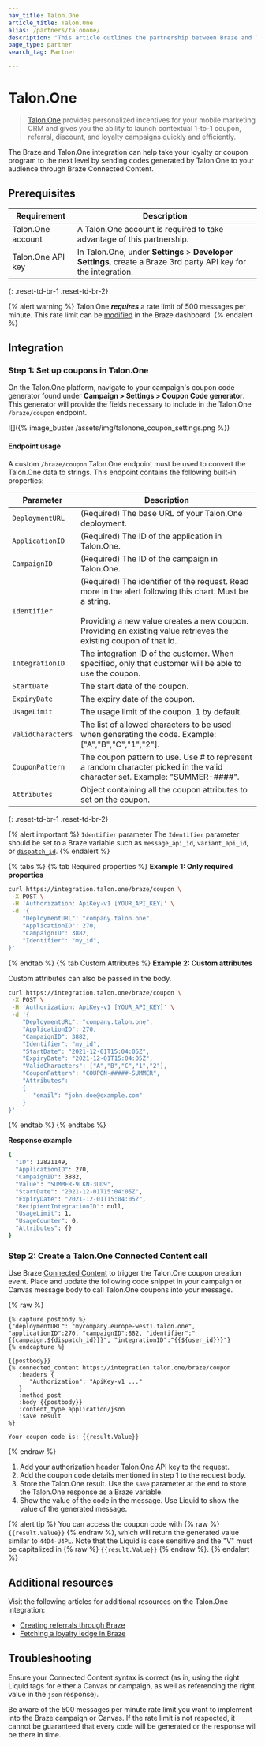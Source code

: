 ```yaml
---
nav_title: Talon.One
article_title: Talon.One
alias: /partners/talonone/
description: "This article outlines the partnership between Braze and Talon.One, a promotion engine that allows you to launch contextual 1-to-1 coupon, referral, discount, and loyalty campaigns quickly and efficiently."
page_type: partner
search_tag: Partner

---
```


# Talon.One

> [Talon.One](https://talon.one/) provides personalized incentives for your mobile marketing CRM and gives you the ability to launch contextual 1-to-1 coupon, referral, discount, and loyalty campaigns quickly and efficiently.

The Braze and Talon.One integration can help take your loyalty or coupon program to the next level by sending codes generated by Talon.One to your audience through Braze Connected Content.

## Prerequisites

| Requirement | Description |
| ----------- | ----------- |
|Talon.One account | A Talon.One account is required to take advantage of this partnership. |
|Talon.One API key | In Talon.One, under **Settings** > **Developer Settings**, create a Braze 3rd party API key for the integration. |
{: .reset-td-br-1 .reset-td-br-2}

{% alert warning %}
Talon.One **_requires_** a rate limit of 500 messages per minute. This rate limit can be [modified]({{site.baseurl}}/user_guide/engagement_tools/campaigns/testing_and_more/rate-limiting/#delivery-speed-rate-limiting) in the Braze dashboard.
{% endalert %}

## Integration

### Step 1: Set up coupons in Talon.One

On the Talon.One platform, navigate to your campaign's coupon code generator found under **Campaign > Settings > Coupon Code generator**. This generator will provide the fields necessary to include in the Talon.One `/braze/coupon` endpoint. 

![]({% image_buster /assets/img/talonone_coupon_settings.png %})

#### Endpoint usage

A custom `/braze/coupon` Talon.One endpoint must be used to convert the Talon.One data to strings. This endpoint contains the following built-in properties:

| Parameter | Description |
| ---- | ---- |
| `DeploymentURL` | (Required) The base URL of your Talon.One deployment. |
| `ApplicationID` | (Required) The ID of the application in Talon.One. |
| `CampaignID` | (Required) The ID of the campaign in Talon.One. |
| `Identifier` | (Required) The identifier of the request. Read more in the alert following this chart. Must be a string.<br><br>Providing a new value creates a new coupon. Providing an existing value retrieves the existing coupon of that id.
| `IntegrationID` | The integration ID of the customer. When specified, only that customer will be able to use the coupon. |
| `StartDate` | The start date of the coupon. |
| `ExpiryDate` | The expiry date of the coupon. |
| `UsageLimit` | The usage limit of the coupon. 1 by default. |
| `ValidCharacters` | The list of allowed characters to be used when generating the code. Example: ["A","B","C","1","2"]. |
| `CouponPattern` | The coupon pattern to use. Use # to represent a random character picked in the valid character set. Example: "SUMMER-####". |
| `Attributes` | Object containing all the coupon attributes to set on the coupon. |
{: .reset-td-br-1 .reset-td-br-2}

{% alert important %}
`Identifier` parameter
The `Identifier` parameter should be set to a Braze variable such as `message_api_id`, `variant_api_id`, or [`dispatch_id`]({{site.baseurl}}/help/help_articles/data/dispatch_id#dispatch-id-behavior).
{% endalert %}

{% tabs %}
{% tab Required properties %}
**Example 1: Only required properties**

```bash
curl https://integration.talon.one/braze/coupon \
 -X POST \
 -H 'Authorization: ApiKey-v1 [YOUR_API_KEY]' \
 -d '{
    "DeploymentURL": "company.talon.one",
    "ApplicationID": 270,
    "CampaignID": 3882,
    "Identifier": "my_id",
}'
```
{% endtab %}
{% tab Custom Attributes %}
**Example 2: Custom attributes**

Custom attributes can also be passed in the body.

```bash
curl https://integration.talon.one/braze/coupon \
 -X POST \
 -H 'Authorization: ApiKey-v1 [YOUR_API_KEY]' \
 -d '{
    "DeploymentURL": "company.talon.one",
    "ApplicationID": 270,
    "CampaignID": 3882,
    "Identifier": "my_id",
    "StartDate": "2021-12-01T15:04:05Z",
    "ExpiryDate": "2021-12-01T15:04:05Z",
    "ValidCharacters": ["A","B","C","1","2"],
    "CouponPattern": "COUPON-#####-SUMMER",
    "Attributes":
    {
       "email": "john.doe@example.com"
    }
}'
```
{% endtab %}
{% endtabs %}

**Response example**
```bash
{
  "ID": 12821149,
  "ApplicationID": 270,
  "CampaignID": 3882,
  "Value": "SUMMER-9LKN-3UD9",
  "StartDate": "2021-12-01T15:04:05Z",
  "ExpiryDate": "2021-12-01T15:04:05Z",
  "RecipientIntegrationID": null,
  "UsageLimit": 1,
  "UsageCounter": 0,
  "Attributes": {}
}
```

### Step 2: Create a Talon.One Connected Content call

Use Braze [Connected Content]({{site.baseurl}}/user_guide/personalization_and_dynamic_content/connected_content/about_connected_content/) to trigger the Talon.One coupon creation event. Place and update the following code snippet in your campaign or Canvas message body to call Talon.One coupons into your message. 

{% raw %}
```liquid
{% capture postbody %}
{"deploymentURL": "mycompany.europe-west1.talon.one", "applicationID":270, "campaignID":882, "identifier":"{{campaign.${dispatch_id}}}", "integrationID":"{{${user_id}}}"}
{% endcapture %}

{{postbody}}
{% connected_content https://integration.talon.one/braze/coupon
   :headers {
      "Authorization": "ApiKey-v1 ..."
   }
   :method post
   :body {{postbody}}
   :content_type application/json
   :save result
%}

Your coupon code is: {{result.Value}}
```
{% endraw %}

1. Add your authorization header Talon.One API key to the request. 
2. Add the coupon code details mentioned in step 1 to the request body. 
3. Store the Talon.One result. Use the `save` parameter at the end to store the Talon.One response as a Braze variable. 
4. Show the value of the code in the message. Use Liquid to show the value of the generated message.

{% alert tip %}
You can access the coupon code with {% raw %} `{{result.Value}}` {% endraw %}, which will return the generated value similar to `44D4-U4PL`. Note that the Liquid is case sensitive and the "V" must be capitalized in {% raw %} `{{result.Value}}` {% endraw %}.
{% endalert %}

## Additional resources

Visit the following articles for additional resources on the Talon.One integration:
- [Creating referrals through Braze](https://docs.talon.one/docs/dev/tutorials/creating-referrals-braze/)
- [Fetching a loyalty ledge in Braze](https://docs.talon.one/docs/dev/tutorials/receiving-loyalty-ledger-braze)

## Troubleshooting

Ensure your Connected Content syntax is correct (as in, using the right Liquid tags for either a Canvas or campaign, as well as referencing the right value in the `json` response).

Be aware of the 500 messages per minute rate limit you want to implement into the Braze campaign or Canvas. If the rate limit is not respected, it cannot be guaranteed that every code will be generated or the response will be there in time.
